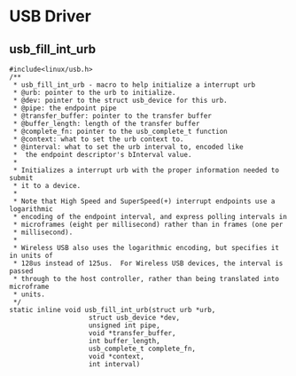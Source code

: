 USB Driver
======

usb_fill_int_urb
-----

	#include<linux/usb.h>
	/**
	 * usb_fill_int_urb - macro to help initialize a interrupt urb
	 * @urb: pointer to the urb to initialize.
	 * @dev: pointer to the struct usb_device for this urb.
	 * @pipe: the endpoint pipe
	 * @transfer_buffer: pointer to the transfer buffer
	 * @buffer_length: length of the transfer buffer
	 * @complete_fn: pointer to the usb_complete_t function
	 * @context: what to set the urb context to.
	 * @interval: what to set the urb interval to, encoded like
	 *	the endpoint descriptor's bInterval value.
	 *
	 * Initializes a interrupt urb with the proper information needed to submit
	 * it to a device.
	 *
	 * Note that High Speed and SuperSpeed(+) interrupt endpoints use a logarithmic
	 * encoding of the endpoint interval, and express polling intervals in
	 * microframes (eight per millisecond) rather than in frames (one per
	 * millisecond).
	 *
	 * Wireless USB also uses the logarithmic encoding, but specifies it in units of
	 * 128us instead of 125us.  For Wireless USB devices, the interval is passed
	 * through to the host controller, rather than being translated into microframe
	 * units.
	 */
	static inline void usb_fill_int_urb(struct urb *urb,
					    struct usb_device *dev,
					    unsigned int pipe,
					    void *transfer_buffer,
					    int buffer_length,
					    usb_complete_t complete_fn,
					    void *context,
					    int interval)


